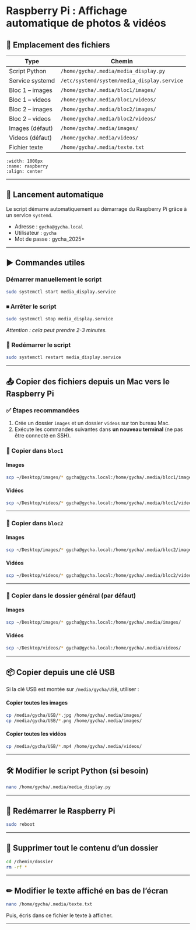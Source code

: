 <!--
Author:         Gycha IT
Date:           2024-06-13
Description:    Guide pour affichage automatique de photos & vidéos sur Raspberry Pi
-->

# Raspberry Pi : Affichage automatique de photos & vidéos

## 📂 Emplacement des fichiers

| Type               | Chemin                                                  |
|--------------------|----------------------------------------------------------|
| Script Python      | `/home/gycha/.media/media_display.py`                   |
| Service systemd    | `/etc/systemd/system/media_display.service`             |
| Bloc 1 – images    | `/home/gycha/.media/bloc1/images/`                      |
| Bloc 1 – videos    | `/home/gycha/.media/bloc1/videos/`                      |
| Bloc 2 – images    | `/home/gycha/.media/bloc2/images/`                      |
| Bloc 2 – videos    | `/home/gycha/.media/bloc2/videos/`                      |
| Images (défaut)    | `/home/gycha/.media/images/`                            |
| Videos (défaut)    | `/home/gycha/.media/videos/`                            |
| Fichier texte      | `/home/gycha/.media/texte.txt`                          |

```{image} images/rasp_01.png
:width: 1000px
:name: raspberry
:align: center
```

---

## 🚀 Lancement automatique

Le script démarre automatiquement au démarrage du Raspberry Pi grâce à un service `systemd`.

- Adresse : `gycha@gycha.local`  
- Utilisateur : `gycha`  
- Mot de passe : gycha_2025*

---

## ▶ Commandes utiles

### Démarrer manuellement le script

```bash
sudo systemctl start media_display.service
```

### ⏹ Arrêter le script

```bash
sudo systemctl stop media_display.service
```

*Attention : cela peut prendre 2-3 minutes.*

### 🔄 Redémarrer le script

```bash
sudo systemctl restart media_display.service
```

---

## 📤 Copier des fichiers depuis un Mac vers le Raspberry Pi

### ✅ Étapes recommandées

1. Crée un dossier `images` et un dossier `videos` sur ton bureau Mac.
2. Exécute les commandes suivantes dans **un nouveau terminal** (ne pas être connecté en SSH).

### 🔁 Copier dans `bloc1`

#### Images

```bash
scp ~/Desktop/images/* gycha@gycha.local:/home/gycha/.media/bloc1/images/
```

#### Vidéos

```bash
scp ~/Desktop/videos/* gycha@gycha.local:/home/gycha/.media/bloc1/videos/
```

---

### 🔁 Copier dans `bloc2`

#### Images

```bash
scp ~/Desktop/images/* gycha@gycha.local:/home/gycha/.media/bloc2/images/
```

#### Vidéos

```bash
scp ~/Desktop/videos/* gycha@gycha.local:/home/gycha/.media/bloc2/videos/
```

---

### 📁 Copier dans le dossier général (par défaut)

#### Images

```bash
scp ~/Desktop/images/* gycha@gycha.local:/home/gycha/.media/images/
```

#### Vidéos

```bash
scp ~/Desktop/videos/* gycha@gycha.local:/home/gycha/.media/videos/
```

---

## 📦 Copier depuis une clé USB

Si la clé USB est montée sur `/media/gycha/USB`, utiliser :

#### Copier toutes les images

```bash
cp /media/gycha/USB/*.jpg /home/gycha/.media/images/
cp /media/gycha/USB/*.png /home/gycha/.media/images/
```

#### Copier toutes les vidéos

```bash
cp /media/gycha/USB/*.mp4 /home/gycha/.media/videos/
```

---

## 🛠 Modifier le script Python (si besoin)

```bash
nano /home/gycha/.media/media_display.py
```

---

## 🔁 Redémarrer le Raspberry Pi

```bash
sudo reboot
```

---

## 🧹 Supprimer tout le contenu d’un dossier

```bash
cd /chemin/dossier
rm -rf *
```

---

## ✏ Modifier le texte affiché en bas de l’écran

```bash
nano /home/gycha/.media/texte.txt
```

Puis, écris dans ce fichier le texte à afficher.

---
